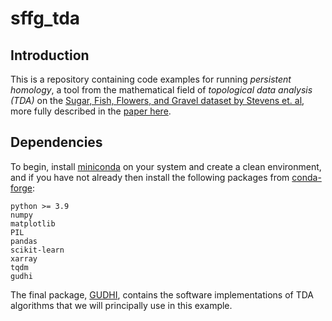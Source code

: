 # sffg_tda

## Introduction

This is a repository containing code examples for running _persistent homology_, a tool from the mathematical field of _topological data analysis (TDA)_ on the [Sugar, Fish, Flowers, and Gravel dataset by Stevens et. al](https://github.com/raspstephan/sugar-flower-fish-or-gravel), more fully described in the [paper here](https://journals.ametsoc.org/view/journals/bams/101/11/bamsD190324.xml).

## Dependencies

To begin, install [miniconda](https://docs.conda.io/en/latest/miniconda.html) on your system and create a clean environment, and if you have not already then install the following packages from [conda-forge](https://conda-forge.org/):

```
python >= 3.9
numpy
matplotlib
PIL
pandas
scikit-learn
xarray
tqdm
gudhi
```

The final package, [GUDHI](https://gudhi.inria.fr/), contains the software implementations of TDA algorithms that we will principally use in this example.
